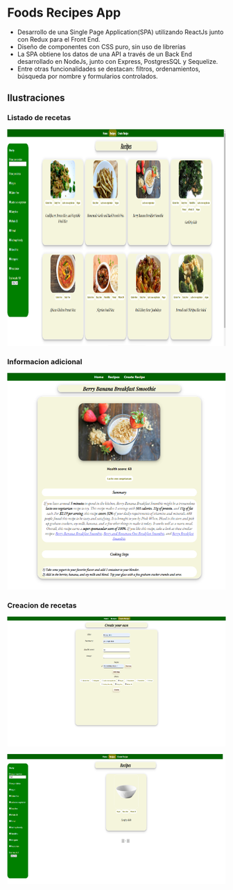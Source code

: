 # Foods Recipes App

* Desarrollo de una Single Page Application(SPA) utilizando ReactJs junto con Redux para el Front End.
* Diseño de componentes con CSS puro, sin uso de librerías
* La SPA obtiene los datos de una API a través de un Back End desarrollado en NodeJs, junto con Express, PostgresSQL y Sequelize.
* Entre otras funcionalidades se destacan: filtros, ordenamientos, búsqueda por nombre y formularios controlados.



## Ilustraciones
### Listado de recetas
<p align="center">
  <img height="500" src="https://raw.githubusercontent.com/SebaPrieto1/PI-foods/main/PI-Food-main/images/home.png" />
</p>

### Informacion adicional
<p align="left">
  <img height="500" src="https://raw.githubusercontent.com/SebaPrieto1/PI-foods/main/PI-Food-main/images/recipedetail.png" />
</p>

### Creacion de recetas

<p align="left">
  <img height="300" src="https://raw.githubusercontent.com/SebaPrieto1/PI-foods/main/PI-Food-main/images/create.png" />
</p>
<p align="left">
  <img height="300" src="https://raw.githubusercontent.com/SebaPrieto1/PI-foods/main/PI-Food-main/images/justemptydish.png" />
</p>



